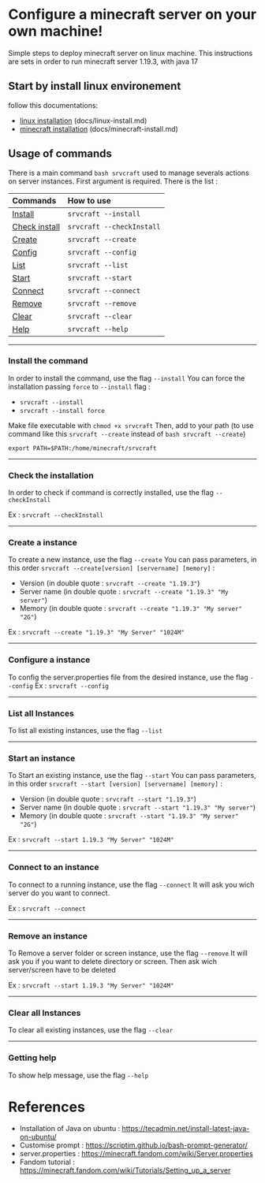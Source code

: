 # Configure a minecraft server on your own machine!

Simple steps to deploy minecraft server on linux machine. This instructions are sets in order to run minecraft server 1.19.3, with java 17

## Start by install linux environement
follow this documentations:
- [linux installation](./docs/linux-install.md) (docs/linux-install.md)
- [minecraft installation](./docs/minecraft-install.md) (docs/minecraft-install.md)

## Usage of commands
There is a main command `bash srvcraft` used to manage severals actions on server instances. First argument is required. There is the list :

| Commands        | How to use           |
| :--- |:---|
| [Install](#install-the-command)| `srvcraft --install` |
| [Check install](#check-the-installation) | `srvcraft --checkInstall` |
| [Create](#create-a-instance) | `srvcraft --create` |
| [Config](#configure-a-instance) | `srvcraft --config` |
| [List](#list-all-instances) | `srvcraft --list` |
| [Start](#start-an-instance) | `srvcraft --start` |
| [Connect](#connect-to-an-instance) | `srvcraft --connect` |
| [Remove](#remove-an-instance) | `srvcraft --remove` |
| [Clear](#clear-all-instances) | `srvcraft --clear` |
| [Help](#getting-help) | `srvcraft --help` |

---

### Install the command
In order to install the command, use the flag `--install`
You can force the installation passing `force` to `--install` flag :
-  `srvcraft --install`
-  `srvcraft --install force`

Make file executable with `chmod +x srvcraft`
Then, add to your path (to use command like this `srvcraft --create` instead of `bash srvcraft --create`)

`export PATH=$PATH:/home/minecraft/srvcraft`

---

### Check the installation
In order to check if command is correctly installed, use the flag `--checkInstall`

Ex : `srvcraft --checkInstall`

---

### Create a instance
To create a new instance, use the flag `--create`
You can pass parameters, in this order `srvcraft --create[version] [servername] [memory]` :
- Version (in double quote : `srvcraft --create "1.19.3"`)
- Server name (in double quote : `srvcraft --create "1.19.3" "My server"`)
- Memory (in double quote : `srvcraft --create "1.19.3" "My server" "2G"`)

Ex : `srvcraft --create "1.19.3" "My Server" "1024M"`

---

### Configure a instance
To config the server.properties file from the desired instance, use the flag `--config`
Ex : `srvcraft --config`

---

### List all Instances
To list all existing instances, use the flag `--list`

---

### Start an instance
To Start an existing instance, use the flag `--start`
You can pass parameters, in this order `srvcraft --start [version] [servername] [memory]` :
- Version (in double quote : `srvcraft --start "1.19.3"`)
- Server name (in double quote : `srvcraft --start "1.19.3" "My server"`)
- Memory (in double quote : `srvcraft --start "1.19.3" "My server" "2G"`)

Ex : `srvcraft --start 1.19.3 "My Server" "1024M"`

---

### Connect to an instance
To connect to a running instance, use the flag `--connect`
It will ask you wich server do you want to connect.

Ex : `srvcraft --connect`

---

### Remove an instance
To Remove a server folder or screen instance, use the flag `--remove`
It will ask you if you want to delete directory or screen.
Then ask wich server/screen have to be deleted

Ex : `srvcraft --start 1.19.3 "My Server" "1024M"`

---

### Clear all Instances
To clear all existing instances, use the flag `--clear`

---

### Getting help
To show help message, use the flag `--help`


# References
- Installation of Java on ubuntu : https://tecadmin.net/install-latest-java-on-ubuntu/
- Customise prompt : https://scriptim.github.io/bash-prompt-generator/
- server.properties : https://minecraft.fandom.com/wiki/Server.properties
- Fandom tutorial : https://minecraft.fandom.com/wiki/Tutorials/Setting_up_a_server